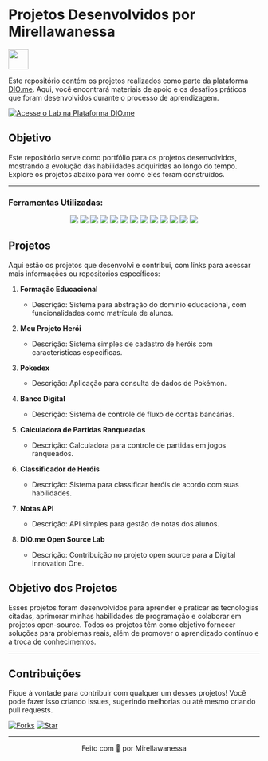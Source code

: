# Projetos Desenvolvidos por Mirellawanessa

<a href="https://www.dio.me/">
  <img align="center" width="40px" src="https://hermes.digitalinnovation.one/assets/diome/logo-minimized.png">
</a>

Este repositório contém os projetos realizados como parte da plataforma [DIO.me](https://www.dio.me/). Aqui, você encontrará materiais de apoio e os desafios práticos que foram desenvolvidos durante o processo de aprendizagem.

[![Acesse o Lab na Plataforma DIO.me](https://img.shields.io/badge/Acesse%20o%20Lab%20na%20Plataforma-E94D5F?style=for-the-badge)](https://web.dio.me/lab/desafio-de-projeto-contribuindo-em-um-projeto-open-source-no-github/learning/913f26fd-1018-4643-b59a-6356ea77dc2e)


## Objetivo

Este repositório serve como portfólio para os projetos desenvolvidos, mostrando a evolução das habilidades adquiridas ao longo do tempo. Explore os projetos abaixo para ver como eles foram construídos.

---

### Ferramentas Utilizadas:
<p align="center">
  <img src="https://img.shields.io/badge/Kotlin-7F52FF?style=for-the-badge&logo=kotlin&logoColor=white" />
  <img src="https://img.shields.io/badge/Java-007396?style=for-the-badge&logo=java&logoColor=white" />
  <img src="https://img.shields.io/badge/JavaScript-F7DF1E?style=for-the-badge&logo=javascript&logoColor=black" />
  <img src="https://img.shields.io/badge/CSS-1572B6?style=for-the-badge&logo=css3&logoColor=white" />
  <img src="https://img.shields.io/badge/HTML-E34F26?style=for-the-badge&logo=html5&logoColor=white" />
  <img src="https://img.shields.io/badge/VS_Code-007ACC?style=for-the-badge&logo=visual-studio-code&logoColor=white" />
  <img src="https://img.shields.io/badge/IntelliJ-000000?style=for-the-badge&logo=intellijidea&logoColor=white" />
  <img src="https://img.shields.io/badge/Eclipse-2C2255?style=for-the-badge&logo=eclipse&logoColor=white" />
  <img src="https://img.shields.io/badge/Git-F05032?style=for-the-badge&logo=git&logoColor=white" />
  <img src="https://img.shields.io/badge/GitHub-181717?style=for-the-badge&logo=github&logoColor=white" />
  <img src="https://img.shields.io/badge/Shell-4EAA25?style=for-the-badge&logo=gnubash&logoColor=white" />
  <img src="https://img.shields.io/badge/Batchfile-000000?style=for-the-badge&logo=windows&logoColor=white" />
  <img src="https://img.shields.io/badge/Perl-000000?style=for-the-badge&logo=perl&logoColor=white" />
</p>

## Projetos

Aqui estão os projetos que desenvolvi e contribui, com links para acessar mais informações ou repositórios específicos:

1. **Formação Educacional**
   - Descrição: Sistema para abstração do domínio educacional, com funcionalidades como matrícula de alunos.
 
2. **Meu Projeto Herói**
   - Descrição: Sistema simples de cadastro de heróis com características específicas.
   
3. **Pokedex**
   - Descrição: Aplicação para consulta de dados de Pokémon.
  
4. **Banco Digital**
   - Descrição: Sistema de controle de fluxo de contas bancárias.
   
5. **Calculadora de Partidas Ranqueadas**
   - Descrição: Calculadora para controle de partidas em jogos ranqueados.
  
6. **Classificador de Heróis**
   - Descrição: Sistema para classificar heróis de acordo com suas habilidades.
  
7. **Notas API**
   - Descrição: API simples para gestão de notas dos alunos.
  
8. **DIO.me Open Source Lab**
   - Descrição: Contribuição no projeto open source para a Digital Innovation One.

## Objetivo dos Projetos

Esses projetos foram desenvolvidos para aprender e praticar as tecnologias citadas, aprimorar minhas habilidades de programação e colaborar em projetos open-source. Todos os projetos têm como objetivo fornecer soluções para problemas reais, além de promover o aprendizado contínuo e a troca de conhecimentos.

---

## Contribuições

Fique à vontade para contribuir com qualquer um desses projetos! Você pode fazer isso criando issues, sugerindo melhorias ou até mesmo criando pull requests.

[![Forks](https://img.shields.io/github/forks/Mirellawanessa/DIO)](https://github.com/Mirellawanessa/DIO/forks) [![Star](https://img.shields.io/github/stars/Mirellawanessa/DIO)](https://github.com/Mirellawanessa/DIO/stargazers)

---

<div align="center">Feito com 💙 por Mirellawanessa</div>

